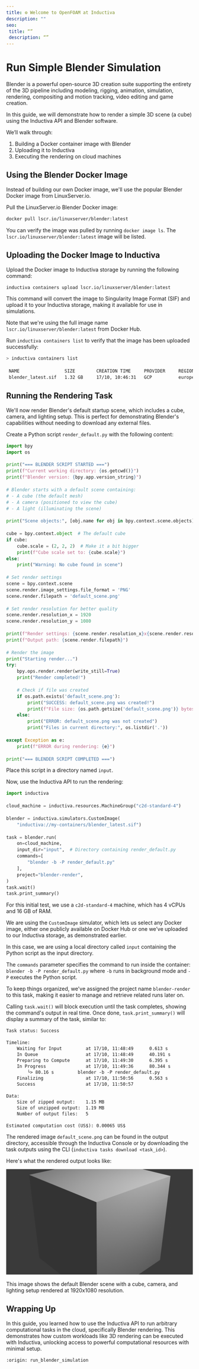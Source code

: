 ```yaml
---
title: ⚙️ Welcome to OpenFOAM at Inductiva
description: ""
seo:
 title: “”
 description: “”
---
```


# Run Simple Blender Simulation
Blender is a powerful open-source 3D creation suite supporting the entirety of the 3D pipeline including modeling, rigging, animation, simulation, rendering, compositing and motion tracking, video editing and game creation.

In this guide, we will demonstrate how to render a simple 3D scene (a cube) using the Inductiva API and Blender software.

We’ll walk through:
1. Building a Docker container image with Blender
2. Uploading it to Inductiva
3. Executing the rendering on cloud machines


## Using the Blender Docker Image
Instead of building our own Docker image, we'll use the popular Blender Docker image from LinuxServer.io.

Pull the LinuxServer.io Blender Docker image:

```bash
docker pull lscr.io/linuxserver/blender:latest
```

You can verify the image was pulled by running `docker image ls`. The `lscr.io/linuxserver/blender:latest` image will be listed.

## Uploading the Docker Image to Inductiva
Upload the Docker image to Inductiva storage by running the following command:

```bash
inductiva containers upload lscr.io/linuxserver/blender:latest
```

This command will convert the image to Singularity Image Format (SIF) and upload it to your Inductiva storage, making it available for use in simulations.

Note that we're using the full image name `lscr.io/linuxserver/blender:latest` from Docker Hub.

Run `inductiva containers list` to verify that the image has been uploaded successfully:

```bash
> inductiva containers list

 NAME                 SIZE        CREATION TIME     PROVIDER     REGION
 blender_latest.sif   1.32 GB     17/10, 10:46:31   GCP          europe-west1
```

## Running the Rendering Task
We'll now render Blender's default startup scene, which includes a cube, camera, and lighting setup. This is perfect for demonstrating Blender's capabilities without needing to download any external files.

Create a Python script `render_default.py` with the following content:

```python
import bpy
import os

print("=== BLENDER SCRIPT STARTED ===")
print(f"Current working directory: {os.getcwd()}")
print(f"Blender version: {bpy.app.version_string}")

# Blender starts with a default scene containing:
# - A cube (the default mesh)
# - A camera (positioned to view the cube)
# - A light (illuminating the scene)

print("Scene objects:", [obj.name for obj in bpy.context.scene.objects])

cube = bpy.context.object  # The default cube
if cube:
    cube.scale = (2, 2, 2)  # Make it a bit bigger
    print(f"Cube scale set to: {cube.scale}")
else:
    print("Warning: No cube found in scene")

# Set render settings
scene = bpy.context.scene
scene.render.image_settings.file_format = 'PNG'
scene.render.filepath = 'default_scene.png'

# Set render resolution for better quality
scene.render.resolution_x = 1920
scene.render.resolution_y = 1080

print(f"Render settings: {scene.render.resolution_x}x{scene.render.resolution_y}")
print(f"Output path: {scene.render.filepath}")

# Render the image
print("Starting render...")
try:
    bpy.ops.render.render(write_still=True)
    print("Render completed!")
    
    # Check if file was created
    if os.path.exists('default_scene.png'):
        print("SUCCESS: default_scene.png was created!")
        print(f"File size: {os.path.getsize('default_scene.png')} bytes")
    else:
        print("ERROR: default_scene.png was not created")
        print("Files in current directory:", os.listdir('.'))
        
except Exception as e:
    print(f"ERROR during rendering: {e}")

print("=== BLENDER SCRIPT COMPLETED ===")
```

Place this script in a directory named `input`.

Now, use the Inductiva API to run the rendering:

```python
import inductiva

cloud_machine = inductiva.resources.MachineGroup("c2d-standard-4")

blender = inductiva.simulators.CustomImage(
    "inductiva://my-containers/blender_latest.sif")

task = blender.run(
    on=cloud_machine,
    input_dir="input",  # Directory containing render_default.py
    commands=[
        "blender -b -P render_default.py"
    ],
    project="blender-render",
)
task.wait()
task.print_summary()
```

For this initial test, we use a `c2d-standard-4` machine, which has 4 vCPUs and 16 GB of RAM.

We are using the `CustomImage` simulator, which lets us select any Docker image, either one publicly available on Docker Hub or one we’ve uploaded to our Inductiva storage, as demonstrated earlier.

In this case, we are using a local directory called `input` containing the Python script as the input directory.

The `commands` parameter specifies the command to run inside the container: `blender -b -P render_default.py` where `-b` runs in background mode and `-P` executes the Python script.

To keep things organized, we've assigned the project name `blender-render` to this task, making it easier to manage and retrieve related runs later on.

Calling `task.wait()` will block execution until the task completes, showing the command's output in real time. Once done, `task.print_summary()` will display a summary of the task, similar to:

```
Task status: Success

Timeline:
	Waiting for Input         at 17/10, 11:48:49      0.613 s
	In Queue                  at 17/10, 11:48:49      40.191 s
	Preparing to Compute      at 17/10, 11:49:30      6.395 s
	In Progress               at 17/10, 11:49:36      80.344 s
		└> 80.16 s         blender -b -P render_default.py
	Finalizing                at 17/10, 11:50:56      0.563 s
	Success                   at 17/10, 11:50:57      

Data:
	Size of zipped output:    1.15 MB
	Size of unzipped output:  1.19 MB
	Number of output files:   5

Estimated computation cost (US$): 0.00065 US$
```

The rendered image `default_scene.png` can be found in the output directory, accessible through the Inductiva Console or by downloading the task outputs using the CLI (`inductiva tasks download <task_id>`).

Here's what the rendered output looks like:

![Default Blender Scene](../_static/default_scene.png)

This image shows the default Blender scene with a cube, camera, and lighting setup rendered at 1920x1080 resolution.


## Wrapping Up
In this guide, you learned how to use the Inductiva API to run arbitrary computational tasks in the cloud, specifically Blender rendering. This demonstrates how custom workloads like 3D rendering can be executed with Inductiva, unlocking access to powerful computational resources with minimal setup.

```{banner_small}
:origin: run_blender_simulation
```

